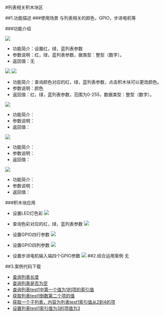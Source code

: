 #列表相关积木块区


##1.功能描述
###使用场景
与列表相关的颜色，GPIO，步进电机等

###功能介绍

![](/media/gxd/list/011.jpg)
* 功能简介：设置红，绿，蓝列表参数
* 参数说明：红，绿，蓝列表参数，据类型：整型（数字）。
* 返回值：无

![](/media/gxd/list/023.jpg)
![](/media/gxd/list/052.jpg)
* 功能简介：查询颜色对应的红，绿，蓝列表参数，点击积木块可以更改颜色。
* 参数说明：颜色
* 返回值：红，绿，蓝列表参数，范围为0-255，数据类型：整型（数字）。

![](/media/gxd/list/012.jpg)
* 功能简介：
* 参数说明：
* 返回值：

![](/media/gxd/list/013.jpg)
* 功能简介：
* 参数说明：
* 返回值：

![](/media/gxd/list/014.jpg)
* 功能简介：
* 参数说明：
* 返回值：

###积木块应用
* 设置LED灯色彩
![](/media/gxd/list/007.jpg)

* 查询色彩对应的红，绿，蓝列表参数
![](/media/gxd/list/006.jpg)

* 设置GPIO四行参数
![](/media/gxd/list/0.jpg)

* 设置GPIO四列参数
![](/media/gxd/list/0.jpg)

* 设置步进电机输入端四个GPIO参数
![](/media/gxd/list/0.jpg)
##2.综合运用案例
无


##3.案例代码下载
* <a href="../download/积木块说明案例源代码/gxd/list/list014.txt" download="" target="_blank">查询列表长度</a>
* <a href="../download/积木块说明案例源代码/gxd/list/list001.txt" download="" target="_blank">查询列表是否为空</a>
* <a href="../download/积木块说明案例源代码/gxd/list/list002.txt" download="" target="_blank">查询列表test1中第一个值为1的项的索引值</a>
* <a href="../download/积木块说明案例源代码/gxd/list/list003.txt" download="" target="_blank">获取列表test1倒数第二个项的值</a>
* <a href="../download/积木块说明案例源代码/gxd/list/list004.txt" download="" target="_blank">获取一个子列表，内容为列表test1索引值从2到4的项</a>
* <a href="../download/积木块说明案例源代码/gxd/list/list005.txt" download="" target="_blank">设置列表test1索引值为3的项值为3</a>

